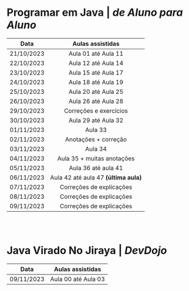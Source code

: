 # Programar em Java | _de Aluno para Aluno_
  Data        | Aulas assistidas    
:-----------: |:-----------------:
21/10/2023    | Aula 01 até Aula 11
22/10/2023    | Aula 12 até Aula 14
23/10/2023    | Aula 15 até Aula 17
24/10/2023    | Aula 18 até Aula 19
25/10/2023    | Aula 20 até Aula 25
26/10/2023    | Aula 26 até Aula 28
29/10/2023    | Correções e exercícios
30/10/2023    | Aula 29 até Aula 32
01/11/2023    | Aula 33
02/11/2023    | Anotações + correção 
03/11/2023    | Aula 34
04/11/2023    | Aula 35 + muitas anotações
05/11/2023    | Aula 36 até aula 41
06/11/2023    | Aula 42 até aula 47 __(última aula)__
07/11/2023    | Correções de explicações
08/11/2023    | Correções de explicações
09/11/2023    | Correções de explicações

</br>
</br>

# Java Virado No Jiraya | _DevDojo_
  Data        | Aulas assistidas    
:-----------: |:-----------------:
09/11/2023    | Aula 00 até Aula 03


